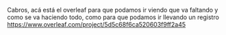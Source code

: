 Cabros, acá está el overleaf para que podamos ir viendo que va faltando y como se va haciendo todo, como para que podamos
ir llevando un registro
https://www.overleaf.com/project/5d5c68f6ca520603f9ff2a45
